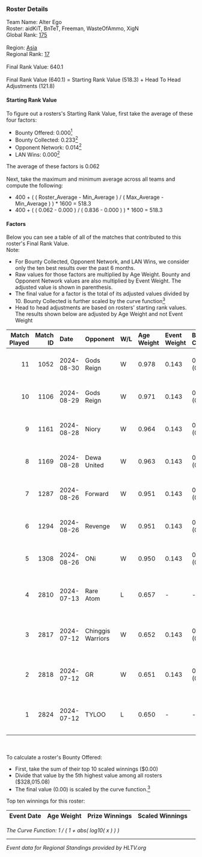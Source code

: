 ### Roster Details<br />
Team Name: Alter Ego<br />
Roster: aidKiT, BnTeT, Freeman, WasteOfAmmo, XigN<br />
Global Rank: [175](../../standings_global_2024_10_02.md)<br />
<br />
Region: [Asia]( ../../standings_asia_2024_10_02.md)<br />
Regional Rank: [17]( ../../standings_asia_2024_10_02.md)<br />
<br />
Final Rank Value:  640.1<br />
<br />
Final Rank Value (640.1) = Starting Rank Value (518.3) + Head To Head Adjustments (121.8)<br />

#### Starting Rank Value<br />
To figure out a rosters's Starting Rank Value, first take the average of these four factors:<br />
- Bounty Offered: 0.000[<sup>1</sup>](#table2)
- Bounty Collected: 0.233[<sup>2</sup>](#table1)
- Opponent Network: 0.014[<sup>2</sup>](#table1)
- LAN Wins: 0.000[<sup>2</sup>](#table1)

The average of these factors is 0.062<br />
<br />
Next, take the maximum and minimum average across all teams and compute the following:<br />
- 400 + ( ( Roster_Average - Min_Average ) / ( Max_Average - Min_Average ) ) * 1600 = 518.3
- 400 + ( ( 0.062 - 0.000 ) / ( 0.836 - 0.000 ) ) * 1600 = 518.3


#### Factors<br />
Below you can see a table of all of the matches that contributed to this roster's Final Rank Value.<br />
Note:<br />

- For Bounty Collected, Opponent Network, and LAN Wins, we consider only the ten best results over the past 6 months.
- Raw values for those factors are multiplied by Age Weight. Bounty and Opponent Network values are also multiplied by Event Weight. The adjusted value is shown in parenthesis.
- The final value for a factor is the total of its adjusted values divided by 10. Bounty Collected is further scaled by the curve function[<sup>3</sup>](#curveFunction)
- Head to head adjustments are based on rosters' starting rank values. The results shown below are adjusted by Age Weight and not Event Weight
<span id="table1"></span><br />


| Match Played | Match ID | Date       | Opponent          | W/L | Age Weight | Event Weight | Bounty Collected | Opponent Network | LAN Wins  | H2H Adj. | Roster                                       |
| -: | -: | :- | :- | :- | :- | :- | :- | :- | :- | -: | :- |
|           11 |     1052 | 2024-08-30 | Gods Reign        | W   | 0.978      | 0.143        | 0.013 (0.002)    | 0.229 (0.032)    | 0 (0.000) |    18.25 | aidKiT, BnTeT, Freeman, WasteOfAmmo, XigN    |
|           10 |     1106 | 2024-08-29 | Gods Reign        | W   | 0.971      | 0.143        | 0.013 (0.002)    | 0.229 (0.032)    | 0 (0.000) |    19.10 | aidKiT, BnTeT, Freeman, WasteOfAmmo, XigN    |
|            9 |     1161 | 2024-08-28 | Niory             | W   | 0.964      | 0.143        | 0.000 (0.000)    | 0.099 (0.014)    | 0 (0.000) |    11.73 | aidKiT, BnTeT, Freeman, WasteOfAmmo, XigN    |
|            8 |     1169 | 2024-08-28 | Dewa United       | W   | 0.963      | 0.143        | 0.001 (0.000)    | 0.033 (0.004)    | 0 (0.000) |    11.12 | aidKiT, BnTeT, Freeman, WasteOfAmmo, XigN    |
|            7 |     1287 | 2024-08-26 | Forward           | W   | 0.951      | 0.143        | 0.000 (0.000)    | 0.033 (0.004)    | 0 (0.000) |    11.63 | aidKiT, BnTeT, Freeman, WasteOfAmmo, XigN    |
|            6 |     1294 | 2024-08-26 | Revenge           | W   | 0.951      | 0.143        | 0.000 (0.000)    | 0.065 (0.009)    | 0 (0.000) |    12.29 | aidKiT, BnTeT, Freeman, WasteOfAmmo, XigN    |
|            5 |     1308 | 2024-08-26 | ONi               | W   | 0.950      | 0.143        | 0.000 (0.000)    | 0.099 (0.013)    | 0 (0.000) |    12.03 | aidKiT, BnTeT, Freeman, WasteOfAmmo, XigN    |
|            4 |     2810 | 2024-07-13 | Rare Atom         | L   | 0.657      | -            | -                | -                | -         |    -3.60 | BnTeT, Freeman, splashske, WasteOfAmmo, XigN |
|            3 |     2817 | 2024-07-12 | Chinggis Warriors | W   | 0.652      | 0.143        | 0.010 (0.001)    | 0.170 (0.016)    | 0 (0.000) |    17.75 | BnTeT, Freeman, splashske, WasteOfAmmo, XigN |
|            2 |     2818 | 2024-07-12 | GR                | W   | 0.651      | 0.143        | 0.004 (0.000)    | 0.140 (0.013)    | 0 (0.000) |    14.00 | BnTeT, Freeman, splashske, WasteOfAmmo, XigN |
|            1 |     2824 | 2024-07-12 | TYLOO             | L   | 0.650      | -            | -                | -                | -         |    -2.45 | BnTeT, Freeman, splashske, WasteOfAmmo, XigN |

<br />
<span id="table2"></span><br />
To calculate a roster's Bounty Offered:<br />

- First, take the sum of their top 10 scaled winnings ($0.00)
- Divide that value by the 5th highest value among all rosters ($328,015.08)
- The final value (0.00) is scaled by the curve function.[<sup>3</sup>](#curveFunction)

Top ten winnings for this roster:<br />

| Event Date | Age Weight | Prize Winnings | Scaled Winnings |
| :- | -: | :- | :- |


<span id="curveFunction"></span>_The Curve Function: 1 / ( 1 + abs( log10( x ) ) )_<br />

---
_Event data for Regional Standings provided by HLTV.org_<br />
